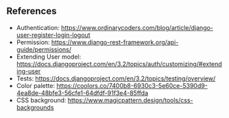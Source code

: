 ## References

- Authentication: https://www.ordinarycoders.com/blog/article/django-user-register-login-logout
- Permission: https://www.django-rest-framework.org/api-guide/permissions/
- Extending User model: https://docs.djangoproject.com/en/3.2/topics/auth/customizing/#extending-user
- Tests: https://docs.djangoproject.com/en/3.2/topics/testing/overview/
- Color palette: https://coolors.co/7400b8-6930c3-5e60ce-5390d9-4ea8de-48bfe3-56cfe1-64dfdf-91f3e4-85ffda
- CSS background: https://www.magicpattern.design/tools/css-backgrounds
